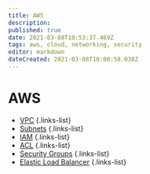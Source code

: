 ```yaml
---
title: AWS
description: 
published: true
date: 2021-03-08T10:53:37.469Z
tags: aws, cloud, networking, security
editor: markdown
dateCreated: 2021-03-08T10:00:58.038Z
---
```


# AWS
- [VPC](/training/aws/vpc)
{.links-list}
- [Subnets](/training/aws/subnets)
{.links-list}
- [IAM](/training/cloud_and_devops/network_and_security/aws/iam)
{.links-list}
- [ACL](/training/cloud_and_devops/network_and_security/aws/acl)
{.links-list}
- [Security Groups](/training/cloud_and_devops/network_and_security/aws/security_groups)
{.links-list}
- [Elastic Load Balancer](/training/cloud_and_devops/network_and_security/aws/elastic_load_balancer)
{.links-list}